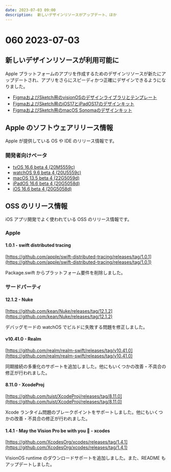 ```yaml
---
date: 2023-07-03 09:00
description:  新しいデザインリソースがアップデート、ほか
---
```

# 060 2023-07-03

## 新しいデザインリソースが利用可能に
Apple プラットフォームのアプリを作成するためのデザインリソースが新たにアップデートされ、アプリをさらにスピーディかつ正確にデザインできるようになりました。

- [FigmaおよびSketch用のvisionOSのデザインライブラリとテンプレート](https://developer.apple.com/design/resources/#visionos-apps)
- [FigmaおよびSketch用のiOS17とiPadOS17のデザインキット](https://developer.apple.com/design/resources/)
- [FigmaおよびSketch用のmacOS Sonomaのデザインキット](https://developer.apple.com/design/resources/#macos-apps)

## Apple のソフトウェアリリース情報

Apple が提供している OS や IDE のリリース情報です。

### 開発者向けベータ

- [tvOS 16.6 beta 4 (20M5559c)](https://developer.apple.com/news/releases/?id=06272023e)
- [watchOS 9.6 beta 4 (20U5559c)](https://developer.apple.com/news/releases/?id=06272023d)
- [macOS 13.5 beta 4 (22G5059d)](https://developer.apple.com/news/releases/?id=06272023c)
- [iPadOS 16.6 beta 4 (20G5058d)](https://developer.apple.com/news/releases/?id=06272023b)
- [iOS 16.6 beta 4 (20G5058d)](https://developer.apple.com/news/releases/?id=06272023a)


## OSS のリリース情報

iOS アプリ開発でよく使われている OSS のリリース情報です。

### Apple

#### 1.0.1 - swift distributed tracing

[https://github.com/apple/swift-distributed-tracing/releases/tag/1.0.1](https://github.com/apple/swift-distributed-tracing/releases/tag/1.0.1)

Package.swift からプラットフォーム要件を削除しました。

### サードパーティ

#### 12.1.2 - Nuke

[https://github.com/kean/Nuke/releases/tag/12.1.2](https://github.com/kean/Nuke/releases/tag/12.1.2)

デバッグモードの watchOS でビルドに失敗する問題を修正しました。

#### v10.41.0 - Realm

[https://github.com/realm/realm-swift/releases/tag/v10.41.0](https://github.com/realm/realm-swift/releases/tag/v10.41.0)

同期接続の多重化のサポートを追加しました。他にもいくつかの改善・不具合の修正が行われました。

#### 8.11.0 - XcodeProj

[https://github.com/tuist/XcodeProj/releases/tag/8.11.0](https://github.com/tuist/XcodeProj/releases/tag/8.11.0)

Xcode ランタイム問題のブレークポイントをサポートしました。他にもいくつかの改善・不具合の修正が行われました。


#### 1.4.1 - May the Vision Pro be with you 🥽 - xcodes

[https://github.com/XcodesOrg/xcodes/releases/tag/1.4.1](https://github.com/XcodesOrg/xcodes/releases/tag/1.4.1)

VisionOS runtime のダウンロードサポートを追加しました。また、README もアップデートしました。
